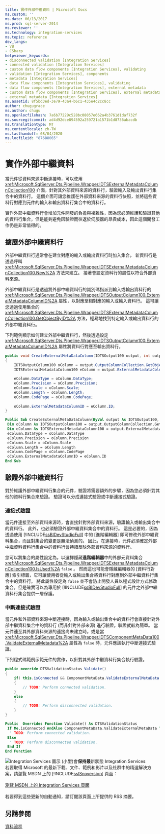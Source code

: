 ```yaml
---
title: 實作外部中繼資料 | Microsoft Docs
ms.custom: ''
ms.date: 06/13/2017
ms.prod: sql-server-2014
ms.reviewer: ''
ms.technology: integration-services
ms.topic: reference
dev_langs:
- VB
- CSharp
helpviewer_keywords:
- disconnected validation [Integration Services]
- connected validation [Integration Services]
- custom data flow components [Integration Services], validating
- validation [Integration Services], components
- metadata [Integration Services]
- data flow components [Integration Services], validating
- data flow components [Integration Services], external metadata
- custom data flow components [Integration Services], external metadata
- external metadata [Integration Services]
ms.assetid: 8f5bd3ed-3e79-43a4-b6c1-435e4c2cc8cc
author: chugugrace
ms.author: chugu
ms.openlocfilehash: 7a6b77229c528bc08057e662a4b3761d1daf732f
ms.sourcegitcommit: ad4d92dce894592a259721a1571b1d8736abacdb
ms.translationtype: MT
ms.contentlocale: zh-TW
ms.lasthandoff: 08/04/2020
ms.locfileid: "87688065"
---
```

# <a name="implementing-external-metadata"></a>實作外部中繼資料
  當元件從資料來源中斷連接時，可以使用 <xref:Microsoft.SqlServer.Dts.Pipeline.Wrapper.IDTSExternalMetadataColumnCollection100> 介面，針對其外部資料來源的資料行，驗證輸入及輸出資料行集合中的資料行。 這個介面可讓您維護在外部資料來源的資料行快照，並將這些資料行對應到元件的輸入和輸出資料行集合中的資料行。  
  
 實作外部中繼資料行會增加元件開發的負擔與複雜性，因為您必須維護和驗證其他的資料行集合，但是能夠避免因驗證而往返於伺服器的昂貴成本，因此這個開發工作仍是非常值得的。  
  
## <a name="populating-external-metadata-columns"></a>擴展外部中繼資料行  
 外部中繼資料行通常會在建立對應的輸入或輸出資料行時加入集合。 新資料行是透過呼叫 <xref:Microsoft.SqlServer.Dts.Pipeline.Wrapper.IDTSExternalMetadataColumnCollection100.New%2A> 方法來建立。 接著會設定資料行的屬性以符合外部資料來源。  
  
 外部中繼資料行是透過將外部中繼資料行的識別碼指派到輸入或輸出資料行的 <xref:Microsoft.SqlServer.Dts.Pipeline.Wrapper.IDTSOutputColumn100.ExternalMetadataColumnID%2A> 屬性，以對應至相對應的輸入或輸入資料行。 這可讓您透過使用集合的 <xref:Microsoft.SqlServer.Dts.Pipeline.Wrapper.IDTSExternalMetadataColumnCollection100.GetObjectByID%2A> 方法，輕易地找到特定輸入或輸出資料行的外部中繼資料行。  
  
 下列範例顯示如何建立外部中繼資料行，然後透過設定 <xref:Microsoft.SqlServer.Dts.Pipeline.Wrapper.IDTSOutputColumn100.ExternalMetadataColumnID%2A> 屬性將資料行對應至輸出資料行。  
  
```csharp  
public void CreateExternalMetaDataColumn(IDTSOutput100 output, int outputColumnID )  
{  
    IDTSOutputColumn100 oColumn = output.OutputColumnCollection.GetObjectByID(outputColumnID);  
    IDTSExternalMetadataColumn100 eColumn = output.ExternalMetadataColumnCollection.New();  
  
    eColumn.DataType = oColumn.DataType;  
    eColumn.Precision = oColumn.Precision;  
    eColumn.Scale = oColumn.Scale;  
    eColumn.Length = oColumn.Length;  
    eColumn.CodePage = oColumn.CodePage;  
  
    oColumn.ExternalMetadataColumnID = eColumn.ID;  
}  
```  
  
```vb  
Public Sub CreateExternalMetaDataColumn(ByVal output As IDTSOutput100, ByVal outputColumnID As Integer)   
 Dim oColumn As IDTSOutputColumn100 = output.OutputColumnCollection.GetObjectByID(outputColumnID)   
 Dim eColumn As IDTSExternalMetadataColumn100 = output.ExternalMetadataColumnCollection.New   
 eColumn.DataType = oColumn.DataType   
 eColumn.Precision = oColumn.Precision   
 eColumn.Scale = oColumn.Scale   
 eColumn.Length = oColumn.Length   
 eColumn.CodePage = oColumn.CodePage   
 oColumn.ExternalMetadataColumnID = eColumn.ID   
End Sub  
```  
  
## <a name="validating-with-external-metadata-columns"></a>驗證外部中繼資料行  
 對於維護外部中繼資料行集合的元件，驗證將需要額外的步驟，因為您必須針對其他的資料行集合來驗證。 驗證可以分成連接式驗證或中斷連接式驗證。  
  
### <a name="connected-validation"></a>連接式驗證  
 當元件連接至外部資料來源時，會直接針對外部資料來源，驗證輸入或輸出集合中的資料行。 此外，也必須驗證外部中繼資料集合中的資料行。 這是必要的，因為透過使用 [!INCLUDE[ssBIDevStudioFull](../../../includes/ssbidevstudiofull-md.md)] 中的 [進階編輯器] 即可修改外部中繼資料集合，而且對集合的變更是無法偵測的。 因此，在連接時，元件必須確定外部中繼資料資料行集合中的資料行會持續反映外部資料來源的資料行。  
  
 您可以將集合的屬性設定為，以選擇隱藏**進階編輯器**中的外部元資料集合 <xref:Microsoft.SqlServer.Dts.Pipeline.Wrapper.IDTSExternalMetadataColumnCollection100.IsUsed%2A> `false` 。 然而這也可能會隱藏編輯器的 [資料行對應]  索引標籤，它可讓使用者從輸入或輸出集合將資料行對應到外部中繼資料行集合中的資料行。 將此屬性設定為 `false` 並不會防止開發人員以程式設計方式修改集合，但是確實可以為專用於 [!INCLUDE[ssBIDevStudioFull](../../../includes/ssbidevstudiofull-md.md)] 的元件之外部中繼資料行集合提供一層保護。  
  
### <a name="disconnected-validation"></a>中斷連接式驗證  
 當元件和外部資料來源中斷連接時，因為輸入或輸出集合中的資料行會直接針對外部中繼資料集合中的資料行 (而非針對外部來源) 進行驗證，驗證就較為簡單。 當元件連至其外部資料來源的連接尚未建立時，或是當 <xref:Microsoft.SqlServer.Dts.Pipeline.Wrapper.IDTSComponentMetaData100.ValidateExternalMetadata%2A> 屬性為 `false` 時，元件應該執行中斷連接式驗證。  
  
 下列程式碼範例示範元件的實作，以針對其外部中繼資料行集合執行驗證。  
  
```csharp  
public override DTSValidationStatus Validate()  
{  
    if( this.isConnected && ComponentMetaData.ValidateExternalMetaData )  
    {  
        // TODO: Perform connected validation.  
    }  
    else  
    {  
        // TODO: Perform disconnected validation.  
    }  
}  
```  
  
```vb  
Public  Overrides Function Validate() As DTSValidationStatus   
 If Me.isConnected AndAlso ComponentMetaData.ValidateExternalMetaData Then   
  ' TODO: Perform connected validation.  
 Else   
  ' TODO: Perform disconnected validation.  
 End If   
End Function  
```  
  
![Integration Services 圖示 (小型) ](../../media/dts-16.gif "Integration Services 圖示 (小)")會**保持最**新狀態 Integration Services  <br /> 若要取得 Microsoft 的最新下載、文件、範例和影片以及社群中的精選解決方案，請瀏覽 MSDN 上的 [!INCLUDE[ssISnoversion](../../../includes/ssisnoversion-md.md)] 頁面：<br /><br /> [瀏覽 MSDN 上的 Integration Services 頁面](https://go.microsoft.com/fwlink/?LinkId=136655)<br /><br /> 若要得到這些更新的自動通知，請訂閱該頁面上所提供的 RSS 摘要。  
  
## <a name="see-also"></a>另請參閱  
 [資料流程](../../data-flow/data-flow.md)  
  
  
